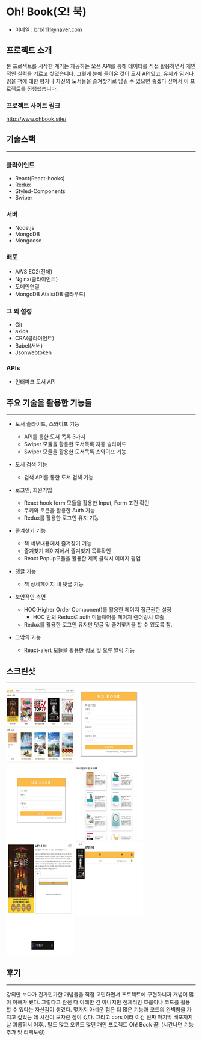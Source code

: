 # Oh! Book(오! 북)
- 이메일 : brb1111@naver.com

## 프로젝트 소개
본 프로젝트를 시작한 계기는 제공하는 오픈 API를 통해 데이터를 직접 활용하면서 개인적인 실력을 기르고 싶었습니다. 그렇게 눈에 들어온 것이 도서 API였고, 유저가 읽거나 읽을 책에 대한 평가나 자신의 도서들을 즐겨찾기로 남길 수 있으면 좋겠다 싶어서 이 프로젝트를 진행했습니다.

### 프로젝트 사이트 링크
http://www.ohbook.site/

## 기술스택
---
### 클라이언트
- React(React-hooks)
- Redux
- Styled-Components
- Swiper

### 서버
- Node.js
- MongoDB
- Mongoose

### 배포
- AWS EC2(전체)
- Nginx(클라이언트)
- 도메인연결
- MongoDB Atals(DB 클라우드)

### 그 외 설정
- Git
- axios
- CRA(클라이언트)
- Babel(서버)
- Jsonwebtoken

### APIs
- 인터파크 도서 API

## 주요 기술을 활용한 기능들
---
+ 도서 슬라이드, 스와이프 기능
	+ API를 통한 도서 목록 3가지
	+ Swiper 모듈을 활용한 도서목록 자동 슬라이드
	+ Swiper 모듈을 활용한 도서목록 스와이프 기능

+ 도서 검색 기능
	+ 검색 API를 통한 도서 검색 기능

+ 로그인, 회원가입
    + React hook form 모듈을 활용한 Input, Form 조건 확인
    + 쿠키와 토큰을 활용한 Auth 기능
    + Redux를 활용한 로그인 유지 기능

+ 즐겨찾기 기능
	+ 책 세부내용에서 즐겨찾기 기능
	+ 즐겨찾기 페이지에서 즐겨찾기 목록확인
	+ React Popup모듈을 활용한 제목 클릭시 이미지 팝업

+ 댓글 기능
    + 책 상세페이지 내 댓글 기능


+ 보안적인 측면
	+ HOC(Higher Order Component)를 활용한 페이지 접근권한 설정
    	+ HOC 안의 Redux로 auth 미들웨어를 페이지 렌더링시 호출
	+ Redux를 활용한 로그인 유저만 댓글 및 즐겨찾기을 할 수 있도록 함.

+ 그밖의 기능
    + React-alert 모듈을 활용한 정보 및 오류 알림 기능

## 스크린샷
---
<img src="./images/1.JPG" width="180px" height="200px" title="Home" alt="Home"></img>
<img src="./images/2.JPG" width="180px" height="200px" title="SignUp" alt="SignUp"></img>
<img src="./images/3.JPG" width="180px" height="200px" title="Login" alt="CommertialMovie"></img>
<img src="./images/4.JPG" width="180px" height="200px" title="Search" alt="Search"></img>
<img src="./images/5.JPG" width="180px" height="200px" title="Detail" alt="Detail"></img>
<img src="./images/6.JPG" width="180px" height="200px" title="Favorite" alt="Favorite"></img>
<img src="./images/7.JPG" width="180px" height="100px" title="Alert" alt="Alert"></img>


## 후기
---
강의만 보다가 긴가민가한 개념들을 직접 고민하면서 프로젝트에 구현하니까 개념이 많이 이해가 됐다. 그렇다고 완전 다 이해한 건 아니지만 전체적인 흐름이나 코드를 활용 할 수 있다는 자신감이 생겼다.
몇가지 아쉬운 점은 더 많은 기능과 코드의 완벽함을 가지고 싶었는 데 시간이 모자란 점이 컸다.
그리고 cors 에러 이건 진짜 마지막 배포까지 날 괴롭혀서 어후..
탈도 많고 오류도 많던 개인 프로젝트 Oh! Book 끝! (시간나면 기능추가 및 리팩토링)
